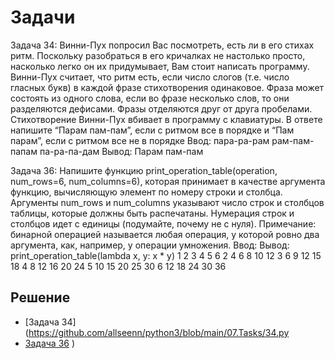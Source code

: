 # Задачи
Задача 34: Винни-Пух попросил Вас посмотреть, есть ли в его стихах ритм. Поскольку
разобраться в его кричалках не настолько просто, насколько легко он их придумывает, Вам
стоит написать программу. Винни-Пух считает, что ритм есть, если число слогов (т.е. число
гласных букв) в каждой фразе стихотворения одинаковое. Фраза может состоять из одного
слова, если во фразе несколько слов, то они разделяются дефисами. Фразы отделяются друг
от друга пробелами. Стихотворение Винни-Пух вбивает в программу с клавиатуры. В ответе
напишите “Парам пам-пам”, если с ритмом все в порядке и “Пам парам”, если с ритмом все не
в порядке
Ввод:
пара-ра-рам рам-пам-папам па-ра-па-дам
Вывод:
Парам пам-пам

Задача 36: Напишите функцию print_operation_table(operation, num_rows=6, num_columns=6),
которая принимает в качестве аргумента функцию, вычисляющую элемент по номеру строки и
столбца. Аргументы num_rows и num_columns указывают число строк и столбцов таблицы,
которые должны быть распечатаны. Нумерация строк и столбцов идет с единицы (подумайте,
почему не с нуля). Примечание: бинарной операцией называется любая операция, у которой
ровно два аргумента, как, например, у операции умножения.
Ввод: Вывод:
print_operation_table(lambda x, y: x * y) 1 2 3 4 5 6
 2 4 6 8 10 12
 3 6 9 12 15 18
 4 8 12 16 20 24
 5 10 15 20 25 30
 6 12 18 24 30 36
## Решение
- [Задача 34](https://github.com/allseenn/python3/blob/main/07.Tasks/34.py
- [Задача 36](https://github.com/allseenn/python3/blob/main/07.Tasks/36.py)
)

